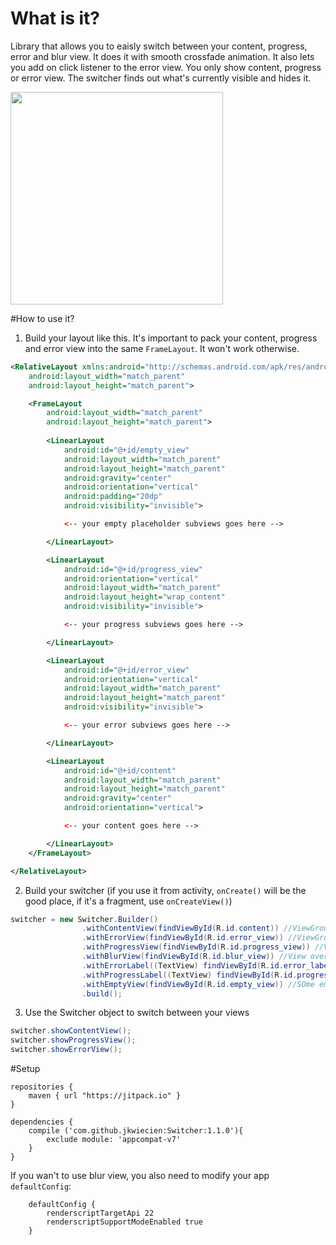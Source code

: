 # What is it?
Library that allows you to eaisly switch between your content, progress, error and blur view. It does it with smooth crossfade animation. It also lets you add on click listener to the error view.
  You only show content, progress or error view. The switcher finds out what's currently visible and hides it.
  
  
<img src="http://g.recordit.co/mdqiMgA8iQ.gif" height="340" />
  
#How to use it?
1)  Build your layout like this. It's important to pack your content, progress and error view into the same ```FrameLayout```. It won't work otherwise.

```xml
<RelativeLayout xmlns:android="http://schemas.android.com/apk/res/android"
    android:layout_width="match_parent"
    android:layout_height="match_parent">

    <FrameLayout
        android:layout_width="match_parent"
        android:layout_height="match_parent">
        
        <LinearLayout
            android:id="@+id/empty_view"
            android:layout_width="match_parent"
            android:layout_height="match_parent"
            android:gravity="center"
            android:orientation="vertical"
            android:padding="20dp"
            android:visibility="invisible">

            <-- your empty placeholder subviews goes here -->

        </LinearLayout>

        <LinearLayout
            android:id="@+id/progress_view"
            android:orientation="vertical"
            android:layout_width="match_parent"
            android:layout_height="wrap_content"
            android:visibility="invisible">

            <-- your progress subviews goes here -->

        </LinearLayout>

        <LinearLayout
            android:id="@+id/error_view"
            android:orientation="vertical"
            android:layout_width="match_parent"
            android:layout_height="match_parent"
            android:visibility="invisible">

            <-- your error subviews goes here -->

        </LinearLayout>

        <LinearLayout
            android:id="@+id/content"
            android:layout_width="match_parent"
            android:layout_height="match_parent"
            android:gravity="center"
            android:orientation="vertical">

            <-- your content goes here -->

        </LinearLayout>
    </FrameLayout>

</RelativeLayout>
```

2) Build your switcher (if you use it from activity, ```onCreate()``` will be the good place, if it's a fragment, use ```onCreateView()```)
```java
switcher = new Switcher.Builder()
                .withContentView(findViewById(R.id.content)) //ViewGroup holding your main content
                .withErrorView(findViewById(R.id.error_view)) //ViewGroup holding your error view
                .withProgressView(findViewById(R.id.progress_view)) //ViewGroup holding your progress view
                .withBlurView(findViewById(R.id.blur_view)) //View overlaying another view, that you'd like to blur
                .withErrorLabel((TextView) findViewById(R.id.error_label)) // TextView within your error ViewGroup that you want to change
                .withProgressLabel((TextView) findViewById(R.id.progress_label)) // TextView within your progress ViewGroup that you want to change
                .withEmptyView(findViewById(R.id.empty_view)) //SOme empty placeholder we display on lists for example if there are no results
                .build();
```

3) Use the Switcher object to switch between your views
```java
switcher.showContentView();
switcher.showProgressView();
switcher.showErrorView();
```

#Setup
```
repositories {
    maven { url "https://jitpack.io" }
}
    
dependencies {
    compile ('com.github.jkwiecien:Switcher:1.1.0'){
        exclude module: 'appcompat-v7'
    }
}
```

If you wan't to use blur view, you also need to modify your app ```defaultConfig```:

```
    defaultConfig {
        renderscriptTargetApi 22
        renderscriptSupportModeEnabled true
    }
```

